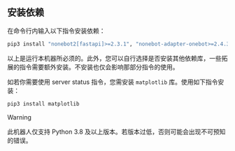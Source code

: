 
## 安装依赖

在命令行内输入以下指令安装依赖：

```bash
pip3 install "nonebot2[fastapi]>=2.3.1", "nonebot-adapter-onebot>=2.4.3", "requests>=2.32.3"
```

以上是运行本机器所必须的。此外，您可以自行选择是否安装其他依赖库，一些拓展的指令需要额外安装。不安装也仅会影响那部分指令的使用。

如若你需要使用 server status 指令，您需安装 `matplotlib` 库。使用如下指令安装：

```bash
pip3 install matplotlib
```

> [!WARNING]
> 此机器人仅支持 Python 3.8 及以上版本。若版本过低，否则可能会出现不可预知的错误。